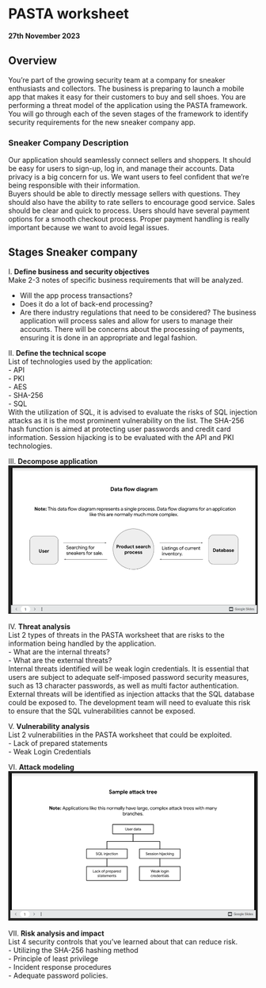 # PASTA worksheet
**27th November 2023**

## Overview
You’re part of the growing security team at a company for sneaker enthusiasts and collectors. The business is preparing to launch a mobile app that makes it easy for their customers to buy and sell shoes. 
You are performing a threat model of the application using the PASTA framework. You will go through each of the seven stages of the framework to identify security requirements for the new sneaker company app.

### Sneaker Company Description
Our application should seamlessly connect sellers and shoppers. It should be easy for users to sign-up, log in, and manage their accounts. Data privacy is a big concern for us. We want users to feel confident that we’re being responsible with their information.<br>
Buyers should be able to directly message sellers with questions. They should also have the ability to rate sellers to encourage good service. Sales should be clear and quick to process. Users should have several payment options for a smooth checkout process. Proper payment handling is really important because we want to avoid legal issues.

## Stages	Sneaker company
I. **Define business and security objectives**<br>
   Make 2-3 notes of specific business requirements that will be analyzed.
   - Will the app process transactions?
   - Does it do a lot of back-end processing?
   - Are there industry regulations that need to be considered?
   The business application will process sales and allow for users to manage their accounts. There will be concerns about the processing of payments, ensuring it is done in an appropriate and legal fashion.

II. **Define the technical scope**<br>
    List of technologies used by the application:<br>
    - API<br>
    - PKI<br>
    - AES<br>
    - SHA-256<br>
    - SQL<br>
    With the utilization of SQL, it is advised to evaluate the risks of SQL injection attacks as it is the most prominent vulnerability on the list. The SHA-256 hash function is aimed at protecting user passwords and credit card information. Session hijacking is to be evaluated with the API and PKI technologies.

III. **Decompose application**
    ![Pasta-4.png](https://github.com/jagilmorProf/Activity-PASTA-Worksheet/blob/main/Pasta-4.png)

IV. **Threat analysis**<br>
    List 2 types of threats in the PASTA worksheet that are risks to the information being handled by the application.<br>
    - What are the internal threats?<br>
    - What are the external threats?<br>
    Internal threats identified will be weak login credentials. It is essential that users are subject to adequate self-imposed password security measures, such as 13 character passwords, as well as multi factor authentication.<br>
    External threats will be identified as injection attacks that the SQL database could be exposed to. The development team will need to evaluate this risk to ensure that the SQL vulnerabilities cannot be exposed.<br>

V. **Vulnerability analysis**<br>
    List 2 vulnerabilities in the PASTA worksheet that could be exploited.<br>
    - Lack of prepared statements<br>
    - Weak Login Credentials<br>

VI. **Attack modeling**
    ![Pasta-5.png](https://github.com/jagilmorProf/Activity-PASTA-Worksheet/blob/main/Pasta-5.png)

VII. **Risk analysis and impact**<br>
    List 4 security controls that you’ve learned about that can reduce risk.<br>
    - Utilizing the SHA-256 hashing method<br>
    - Principle of least privilege<br>
    - Incident response procedures<br>
    - Adequate password policies.<br>
